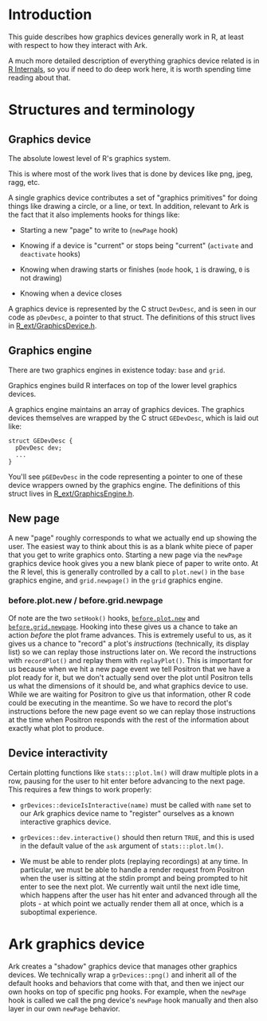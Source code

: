 # Introduction

This guide describes how graphics devices generally work in R, at least with respect to how they interact with Ark.

A much more detailed description of everything graphics device related is in [R Internals](https://cran.r-project.org/doc/manuals/r-devel/R-ints.html#Graphics-Devices), so you if need to do deep work here, it is worth spending time reading about that.

# Structures and terminology

## Graphics device

The absolute lowest level of R's graphics system.

This is where most of the work lives that is done by devices like png, jpeg, ragg, etc.

A single graphics device contributes a set of "graphics primitives" for doing things like drawing a circle, or a line, or text. In addition, relevant to Ark is the fact that it also implements hooks for things like:

-   Starting a new "page" to write to (`newPage` hook)

-   Knowing if a device is "current" or stops being "current" (`activate` and `deactivate` hooks)

-   Knowing when drawing starts or finishes (`mode` hook, `1` is drawing, `0` is not drawing)

-   Knowing when a device closes

A graphics device is represented by the C struct `DevDesc`, and is seen in our code as `pDevDesc`, a pointer to that struct. The definitions of this struct lives in [R_ext/GraphicsDevice.h](https://github.com/wch/r-source/blob/trunk/src/include/R_ext/GraphicsDevice.h).

## Graphics engine

There are two graphics engines in existence today: `base` and `grid`.

Graphics engines build R interfaces on top of the lower level graphics devices.

A graphics engine maintains an array of graphics devices. The graphics devices themselves are wrapped by the C struct `GEDevDesc`, which is laid out like:

```
struct GEDevDesc {
  pDevDesc dev;
  ...
}
```

You'll see `pGEDevDesc` in the code representing a pointer to one of these device wrappers owned by the graphics engine. The definitions of this struct lives in [R_ext/GraphicsEngine.h](https://github.com/wch/r-source/blob/trunk/src/include/R_ext/GraphicsEngine.h).

## New page

A new "page" roughly corresponds to what we actually end up showing the user. The easiest way to think about this is as a blank white piece of paper that you get to write graphics onto. Starting a new page via the `newPage` graphics device hook gives you a new blank piece of paper to write onto. At the R level, this is generally controlled by a call to `plot.new()` in the `base` graphics engine, and `grid.newpage()` in the `grid` graphics engine.

### before.plot.new / before.grid.newpage

Of note are the two `setHook()` hooks, [`before.plot.new`](https://stat.ethz.ch/R-manual/R-devel/library/graphics/html/frame.html) and [`before.grid.newpage`](https://stat.ethz.ch/R-manual/R-devel/library/grid/html/grid.newpage.html). Hooking into these gives us a chance to take an action *before* the plot frame advances. This is extremely useful to us, as it gives us a chance to "record" a plot's *instructions* (technically, its display list) so we can replay those instructions later on. We record the instructions with `recordPlot()` and replay them with `replayPlot()`. This is important for us because when we hit a new page event we tell Positron that we have a plot ready for it, but we don't actually send over the plot until Positron tells us what the dimensions of it should be, and what graphics device to use. While we are waiting for Positron to give us that information, other R code could be executing in the meantime. So we have to record the plot's instructions before the new page event so we can replay those instructions at the time when Positron responds with the rest of the information about exactly what plot to produce.

## Device interactivity

Certain plotting functions like `stats:::plot.lm()` will draw multiple plots in a row, pausing for the user to hit enter before advancing to the next page. This requires a few things to work properly:

-   `grDevices::deviceIsInteractive(name)` must be called with `name` set to our Ark graphics device name to "register" ourselves as a known interactive graphics device.

-   `grDevices::dev.interactive()` should then return `TRUE`, and this is used in the default value of the `ask` argument of `stats:::plot.lm()`.

-   We must be able to render plots (replaying recordings) at any time. In particular, we must be able to handle a render request from Positron when the user is sitting at the stdin prompt and being prompted to hit enter to see the next plot. We currently wait until the next idle time, which happens after the user has hit enter and advanced through all the plots - at which point we actually render them all at once, which is a suboptimal experience.

# Ark graphics device

Ark creates a "shadow" graphics device that manages other graphics devices. We technically wrap a `grDevices::png()` and inherit all of the default hooks and behaviors that come with that, and then we inject our own hooks on top of specific png hooks. For example, when the `newPage` hook is called we call the png device's `newPage` hook manually and then also layer in our own `newPage` behavior.
